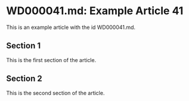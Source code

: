 # WD000041.md: Example Article 41

This is an example article with the id WD000041.md.
## Section 1

This is the first section of the article.
## Section 2

This is the second section of the article.
